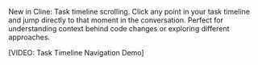 New in Cline: Task timeline scrolling. Click any point in your task timeline and jump directly to that moment in the conversation. Perfect for understanding context behind code changes or exploring different approaches.

[VIDEO: Task Timeline Navigation Demo]
